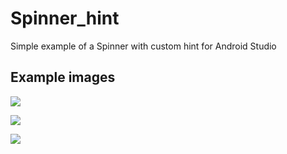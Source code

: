 # Spinner_hint

Simple example of a Spinner with custom hint for Android Studio

## Example images

![](image_readme/Capturar1.JPG)

![](image_readme/Capturar2.JPG)

![](image_readme/Capturar3.JPG)
